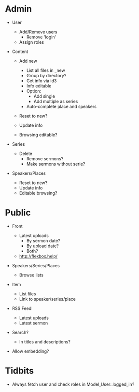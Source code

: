 

Admin
===

- User
	- Add/Remove users
		- Remove 'login'
	- Assign roles


- Content
	- Add new
		- List all files in _new
		- Group by directory?
		- Get info via id3
		- Info editable
		- Option:
			- Add single
			- Add multiple as series
		- Auto-complete place and speakers

	- Reset to new?
	- Update info
	- Browsing editable?


- Series
	- Delete
		- Remove sermons?
		- Make sermons without serie?

- Speakers/Places
	- Reset to new?
	- Update info
	- Editable browsing?


Public
===

- Front
	- Latest uploads
		- By sermon date?
		- By upload date?
		- Both?
	- http://flexbox.help/

- Speakers/Series/Places
	- Browse lists

- Item
	- List files
	- Link to speaker/series/place

- RSS Feed
	- Latest uploads
	- Latest sermon

- Search?
	- In titles and descriptions?

- Allow embedding?


Tidbits
===

- Always fetch user and check roles in Model_User::logged_in?
